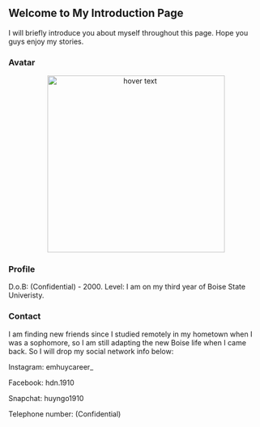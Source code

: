 ## Welcome to My Introduction Page

I will briefly introduce you about myself throughout this page. Hope you guys enjoy my stories. 


### Avatar 

<p align="center">
  <img src="C:\Users\caunh\Pictures" width="350" title="hover text">


### Profile 

D.o.B: (Confidential) - 2000. 
Level: I am on my third year of Boise State Univeristy. 





### Contact 

I am finding new friends since I studied remotely in my hometown when I was a sophomore, so I am
still adapting the new Boise life when I came back. So I will drop my social network info below: 

Instagram: emhuycareer_

Facebook: hdn.1910

Snapchat: huyngo1910

Telephone number: (Confidential)

